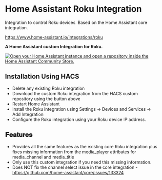 # Home Assistant Roku Integration
Integration to control Roku devices. Based on the Home Assistant core integration.

https://www.home-assistant.io/integrations/roku

__A Home Assistant custom Integration for Roku.__

[![Open your Home Assistant instance and open a repository inside the Home Assistant Community Store.](https://my.home-assistant.io/badges/hacs_repository.svg)](https://my.home-assistant.io/redirect/hacs_repository/?category=integration&repository=roku&owner=bakernigel)

## __Installation Using HACS__
- Delete any existing Roku integration
- Download the custom Roku integration from the HACS custom repository using the button above
- Restart Home Assistant
- Install the Roku integration using Settings -> Devices and Services -> Add Integration
- Configure the Roku integration using your Roku device IP address. 

## __𝐅𝐞𝐚𝐭𝐮𝐫𝐞𝐬__
- Provides all the same features as the existing core Roku integration plus fixes missing information from the media_player attributes for
  media_channel and media_title
- Only use this custom integration if you need this missing information.  
- Does NOT fix the channel select issue in the core integration - https://github.com/home-assistant/core/issues/133324
  
